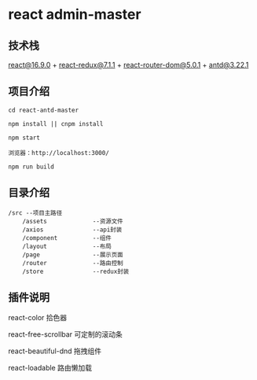 # react admin-master
## 技术栈

react@16.9.0 + react-redux@7.1.1 + react-router-dom@5.0.1 + antd@3.22.1

## 项目介绍

```
cd react-antd-master

npm install || cnpm install

npm start

浏览器：http://localhost:3000/

npm run build
```

## 目录介绍
```
/src --项目主路径
    /assets             --资源文件
    /axios              --api封装
    /component          --组件
    /layout             --布局
    /page               --展示页面
    /router             --路由控制
    /store              --redux封装
```

## 插件说明

react-color                     拾色器

react-free-scrollbar            可定制的滚动条

react-beautiful-dnd             拖拽组件

react-loadable                  路由懒加载